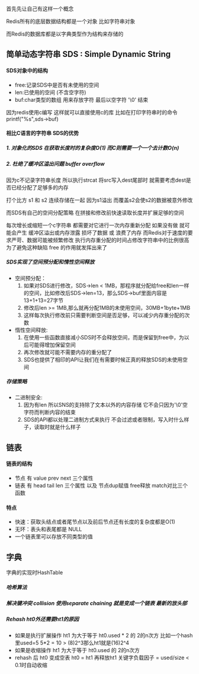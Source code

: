 首先先让自己有这样一个概念

Redis所有的底层数据结构都是一个对象 比如字符串对象

而Redis的数据库都是以字典类型作为结构来存储的

## 简单动态字符串 SDS : Simple Dynamic String
#### SDS对象中的结构
- free:记录SDS中是否有未使用的空间
- len:已使用的空间 (不含空字符)
- buf:char类型的数组 用来存放字符  最后以空字符 '\0' 结束

因为redis使用c编写 这样就可以直接使用c的库 比如在打印字符串时的命令 printf("%s",sds->buf) 


#### 相比C语言的字符串  SDS的优势

##### 1. 对象化的SDS 在获取长度时的复杂度O(1) 而C则需要一个一个去计数O(n)

##### 2. 杜绝了缓冲区溢出问题 buffer overflow 
因为c不记录字符串长度 所以执行strcat 将src写入dest尾部时 就需要考虑dest是否已经分配了足够多的内存

打个比方 s1 和 s2 连续存储在一起  因为s1溢出 而覆盖s2会使s2的数据被意外修改

而SDS有自己的空间分配策略 在拼接和修改前快速读取长度并扩展足够的空间

每次增长或缩短一个c字符串 都需要对它进行一次内存重新分配
如果没有做 就可能会产生 缓冲区溢出或内存泄露 损坏了数据 或 浪费了内存
而Redis对于速度的要求严苛、数据可能被频繁修改
执行内存重分配的时间占修改字符串中的比例很高 为了避免这种缺陷
free 的作用就发挥出来了

##### SDS实现了空间预分配和惰性空间释放
- 空间预分配：
    1. 如果对SDS进行修改，SDS->len < 1MB，那程序就分配给free和len一样的空间，比如修改后SDS->len=13，那么SDS->buf里面内容是 13+1+13=27字节
    2. 修改后len >= 1MB,那么就再分配1MB的未使用空间，30MB+1byte+1MB
    3. 这样每次执行修改前只需要判断空间是否足够，可以减少内存重分配的次数
- 惰性空间释放:
    1. 在使用一些函数直接减小SDS时不会释放空间，而是保留到free中，为以后可能得增加保留空间
    2. 再次修改就可能不需要内存的重分配了
    3. SDS也提供了相印的API让我们在有需要时候正真的释放SDS的未使用空间


##### 存储策略
- 二进制安全:
    1. 因为有len 所以SNS的支持除了文本以外的内容存储 它不会只因为'\0'空字符而判断内容的结束
    2. SDS的API都以处理二进制方式来执行 不会过滤或者限制，写入时什么样子，读取时就是什么样子


## 链表 
#### 链表的结构
- 节点 有 value prev next 三个属性
- 链表 有 head tail len 三个属性 以及 节点dup赋值 free释放 match对比三个函数
#### 特点
- 快速：获取头结点或者尾节点以及前后节点还有长度的复杂度都是O(1) 
- 无环：表头和表尾都是 NULL  
- 一个链表里可以存放不同类型的值




## 字典
字典的实现时HashTable
##### 哈希算法
##### 解决键冲突 collision 使用separate chaining 就是变成一个链表 最新的放头部
##### Rehash ht0外还需要ht1的原因
- 如果是执行扩展操作 ht1 为大于等于 ht0.used * 2 的 2的n次方 比如一个hash里used=5  5*2 = 10 > (8)2^3那么ht1就是(16)2^4
- 如果是收缩操作 ht1 为大于等于 ht0.used 的 2的n次方
- rehash 后 ht0 变成空表  ht0 = ht1 再释放ht1  关键字负载因子 = used/size < 0.1时自动收缩



